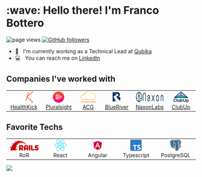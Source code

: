 <h1 align="left" id="title">:wave: Hello there! I'm Franco Bottero</h1>

<p align="left">
  <img src="https://komarev.com/ghpvc/?username=francobottero&color=red" alt="page views" />
  <a href="https://github.com/francobottero?tab=followers">
    <img alt="GitHub followers" src="https://img.shields.io/github/followers/francobottero?color=blue&logo=github">
  </a>
</p>

- :office: &nbsp; I'm currently working as a Technical Lead at [Qubika](https://qubika.com/)
- :computer: &nbsp; You can reach me on [LinkedIn](https://www.linkedin.com/in/francobottero/)


<h2 align="left" id="companies">Companies I've worked with</h2>

<table>
  <tr>
    <td align="center" width="96">
      <a href="https://health-kick.com/">
        <img src="./images/hk.png" height="30" alt="HealthKick" />
        <br>HealthKick
      </a>
    </td>
    <td align="center" width="96">
      <a href="https://pluralsight.com/">
        <img src="./images/pluralsight.png" height="30" alt="Pluralsight" />
        <br>Pluralsight
      </a>
    </td>
    <td align="center" width="96">
      <a href="https://pluralsight.com/cloud-guru">
        <img src="./images/acg.png" height="30" alt="A Cloud Guru" />
        <br>ACG
      </a>
    </td>
    <td align="center" width="96">
      <a href="https://bluerivertechnology.com/">
        <img src="./images/blue_river.png" height="30" alt="BlueRiver Technology" />
        <br>BlueRiver
      </a>
    </td>
    <td align="center">
      <a href="https://naxonlabs.com">
        <img src="./images/naxon_labs.png" height="30" alt="Naxon Labs" />
        <br>NaxonLabs
      </a>
    </td>
    <td align="center" width="96">
      <a href="https://www.clubup.com/">
        <img src="./images/clubup.svg" height="30" alt="ClubUp" />
        <br>ClubUp
      </a>
    </td>
  </tr>
</table>

<h2 align="left" id="techs">Favorite Techs</h2>

<table>
  <tr>
    <td align="center" width="96">
      <img src="./images/ruby_on_rails.png" height="30" alt="Ruby on Rails" />
      <br>RoR
    </td>
    <td align="center" width="96">
      <img src="./images/react.png" height="30" alt="React" />
      <br>React
    </td>
    <td align="center" width="96">
      <img src="./images/angular.png" height="30" alt="Angular" />
      <br>Angular
    </td>
    <td align="center" width="96">
      <img src="./images/typescript.png" height="30" alt="Typescript" />
      <br>Typescript
    </td>
    <td align="center" width="96">
      <img src="./images/psql.png" height="30" alt="PostgreSQL" />
      <br>PostgreSQL
    </td>
  </tr>
</table>

![](https://hit.yhype.me/github/profile?user_id=47894601)
